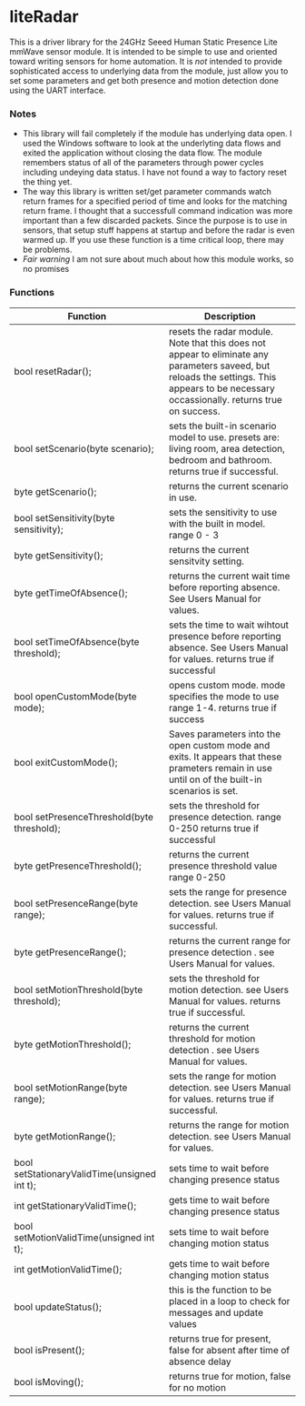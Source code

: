 # liteRadar

This is a driver library for the 24GHz Seeed Human Static Presence Lite mmWave sensor module. It is intended to be simple to use and oriented toward writing sensors for home automation. It is <em>not</em> intended to provide sophisticated access to underlying data from the module, just allow you to set some parameters and get both presence and motion detection done using the UART interface.


### Notes

- This library will fail completely if the module has underlying data open. I used the Windows software to look at the underlyting data flows and exited the application without closing the data flow. The module remembers status of all of the parameters through power cycles including undeying data status. I have not found a way to factory reset the thing yet.
- The way this library is written set/get parameter commands watch return frames for a specified period of time and looks for the matching return frame. I thought that a successfull command indication was more important than a few discarded packets. Since the purpose is to use in sensors, that setup stuff happens at startup and before the radar is even warmed up. If you use these function is a time critical loop, there may be problems.
- *Fair warning* I am not sure about much about how this module works, so no promises



### Functions

| **Function** | **Description** |
| -------------------------------- | -------------|
| bool resetRadar(); | resets the radar module. Note that this does not appear to eliminate any parameters saveed, but reloads the settings. This appears to be necessary occassionally. returns true on success. |
| bool setScenario(byte scenario); | sets the built-in scenario model to use. presets are: living room, area detection, bedroom and bathroom. returns true if successful. |
| byte getScenario(); | returns the current scenario in use. |
| bool setSensitivity(byte sensitivity); | sets the sensitivity to use with the built in model. range 0 - 3 |
| byte getSensitivity(); | returns the current sensitvity setting. |
| byte getTimeOfAbsence(); | returns the current wait time before reporting absence. See Users Manual for values. |
| bool setTimeOfAbsence(byte threshold); | sets the time to wait wihtout presence before reporting absence. See Users Manual for values. returns true if successful |
| bool openCustomMode(byte mode); | opens custom mode. mode specifies the mode to use range 1-4. returns true if success |
| bool exitCustomMode(); | Saves parameters into the open custom mode and exits. It appears that these prameters remain in use until on of the built-in scenarios is set. |
| bool setPresenceThreshold(byte threshold); | sets the threshold for presence detection. range 0-250 returns true if successful |
| byte getPresenceThreshold(); | returns the current presence threshold value range 0-250  |
| bool setPresenceRange(byte range); | sets the range for presence detection. see Users Manual for values. returns true if successful. |
| byte getPresenceRange(); | returns the current range for presence detection . see Users Manual for values. |
| bool setMotionThreshold(byte threshold); | sets the threshold for motion detection. see Users Manual for values. returns true if successful. |
| byte getMotionThreshold(); | returns the current threshold for motion detection . see Users Manual for values. |
| bool setMotionRange(byte range); | sets the range for motion detection. see Users Manual for values. returns true if successful. |
| byte getMotionRange(); | returns the range for motion detection. see Users Manual for values. |
|bool setStationaryValidTime(unsigned int t); | sets time to wait before changing presence status |
|int getStationaryValidTime(); | gets time to wait before changing presence status |
|bool setMotionValidTime(unsigned int t); | sets time to wait before changing motion status |
|int getMotionValidTime(); | gets time to wait before changing motion status |
| bool updateStatus(); | this is the function to be placed in a loop to check for messages and update values |
| bool isPresent(); | returns true for present, false for absent after time of absence delay |
| bool isMoving(); | returns true for motion, false for no motion |

